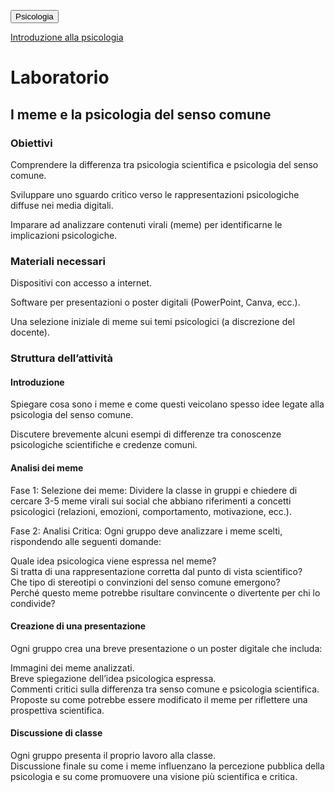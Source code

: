 <link rel="stylesheet" href="../assets/style.css">


<button class="button green">Psicologia</button> 

[Introduzione alla psicologia](introduzione-alla-psicologia.md)


# Laboratorio

## I meme e la psicologia del senso comune

### Obiettivi 

Comprendere la differenza tra psicologia scientifica e psicologia del senso comune.

Sviluppare uno sguardo critico verso le rappresentazioni psicologiche diffuse nei media digitali.

Imparare ad analizzare contenuti virali (meme) per identificarne le implicazioni psicologiche.

### Materiali necessari

Dispositivi con accesso a internet.

Software per presentazioni o poster digitali (PowerPoint, Canva, ecc.).

Una selezione iniziale di meme sui temi psicologici (a discrezione del docente).

### Struttura dell’attività
 

#### Introduzione

Spiegare cosa sono i meme e come questi veicolano spesso idee legate alla psicologia del senso comune.

Discutere brevemente alcuni esempi di differenze tra conoscenze psicologiche scientifiche e credenze comuni.

#### Analisi dei meme

Fase 1: Selezione dei meme: Dividere la classe in gruppi e chiedere di cercare 3-5 meme virali sui social che abbiano riferimenti a concetti psicologici (relazioni, emozioni, comportamento, motivazione, ecc.).

Fase 2: Analisi Critica: Ogni gruppo deve analizzare i meme scelti, rispondendo alle seguenti domande:

Quale idea psicologica viene espressa nel meme?  
Si tratta di una rappresentazione corretta dal punto di vista scientifico?  
Che tipo di stereotipi o convinzioni del senso comune emergono?  
Perché questo meme potrebbe risultare convincente o divertente per chi lo condivide?  

#### Creazione di una presentazione

Ogni gruppo crea una breve presentazione o un poster digitale che includa:

Immagini dei meme analizzati.  
Breve spiegazione dell’idea psicologica espressa.  
Commenti critici sulla differenza tra senso comune e psicologia scientifica.  
Proposte su come potrebbe essere modificato il meme per riflettere una prospettiva scientifica.  


#### Discussione di classe

Ogni gruppo presenta il proprio lavoro alla classe.  
Discussione finale su come i meme influenzano la percezione pubblica della psicologia e su come promuovere una visione più scientifica e critica.
